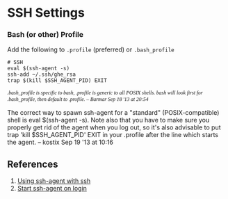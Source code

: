 # SSH Settings

### Bash (or other) Profile

Add the following to `.profile` (preferred) or `.bash_profile`
```
# SSH
eval $(ssh-agent -s)
ssh-add ~/.ssh/ghe_rsa
trap $(kill $SSH_AGENT_PID) EXIT
```

<p style="font-family: times, serif; font-size:9pt; font-style:italic">
.bash_profile is specific to bash, .profile is generic to all POSIX shells. bash will look first for .bash_profile, then default to .profile. – Barmar Sep 18 '13 at 20:54
  </p>

The correct way to spawn ssh-agent for a "standard" (POSIX-compatible) shell is eval $(ssh-agent -s). Note also that you have to make sure you properly get rid of the agent when you log out, so it's also advisable to put trap 'kill $SSH_AGENT_PID' EXIT in your .profile after the line which starts the agent. – kostix Sep 19 '13 at 10:16 

## References

1. [Using ssh-agent with ssh](http://mah.everybody.org/docs/ssh)
1. [Start ssh-agent on login](https://stackoverflow.com/a/18915067/6146580)
